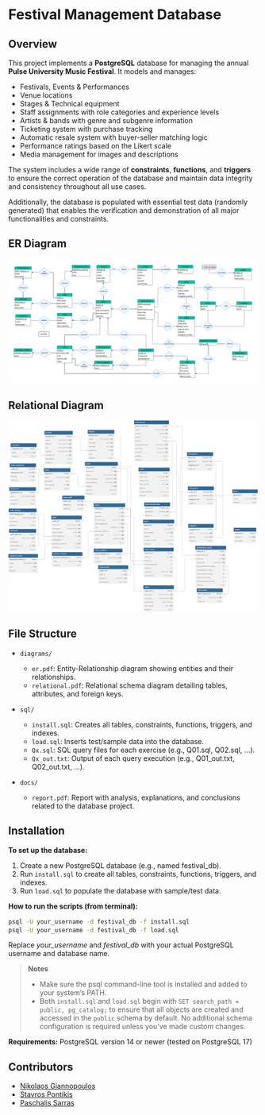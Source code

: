 # Festival Management Database

## Overview
This project implements a **PostgreSQL** database for managing the annual **Pulse University Music Festival**. It models and manages:

- Festivals, Events & Performances
- Venue locations
- Stages & Technical equipment
- Staff assignments with role categories and experience levels
-	Artists & bands with genre and subgenre information
-	Ticketing system with purchase tracking
-	Automatic resale system with buyer-seller matching logic
-	Performance ratings based on the Likert scale
-	Media management for images and descriptions

The system includes a wide range of **constraints**, **functions**, and **triggers** to ensure the correct operation of the database and maintain data integrity and consistency throughout all use cases.

Additionally, the database is populated with essential test data (randomly generated) that enables the verification and demonstration of all major functionalities and constraints.

## ER Diagram
![ER Diagram](diagrams/er.svg)

## Relational Diagram
![Relational Diagram](diagrams/relational.svg)

## File Structure
- `diagrams/`  
  - `er.pdf`: Entity-Relationship diagram showing entities and their relationships.
  - `relational.pdf`: Relational schema diagram detailing tables, attributes, and foreign keys.

- `sql/`  
  - `install.sql`: Creates all tables, constraints, functions, triggers, and indexes.
  - `load.sql`: Inserts test/sample data into the database.
  - `Qx.sql`: SQL query files for each exercise (e.g., Q01.sql, Q02.sql, ...).
  - `Qx_out.txt`: Output of each query execution (e.g., Q01_out.txt, Q02_out.txt, ...).

- `docs/`  
  - `report.pdf`: Report with analysis, explanations, and conclusions related to the database project.

## Installation
**To set up the database:**
1.	Create a new PostgreSQL database (e.g., named festival_db).
1.	Run `install.sql` to create all tables, constraints, functions, triggers, and indexes.
1.	Run `load.sql` to populate the database with sample/test data.

**How to run the scripts (from terminal):**
```bash
psql -U your_username -d festival_db -f install.sql
psql -U your_username -d festival_db -f load.sql
```
Replace _your_username_ and _festival_db_ with your actual PostgreSQL username and database name.

> **Notes**
> - Make sure the psql command-line tool is installed and added to your system’s PATH.
> - Both `install.sql` and `load.sql` begin with `SET search_path = public, pg_catalog;` to ensure that all objects are created and accessed in the `public` schema by default. No additional schema configuration is required unless you’ve made custom changes.

**Requirements:** PostgreSQL version 14 or newer (tested on PostgreSQL 17)

## Contributors
- [Nikolaos Giannopoulos](https://github.com/giannopn)
- [Stavros Pontikis](https://github.com/stavrospod)
- [Paschalis Sarras](https://github.com/ntua-el21642)
